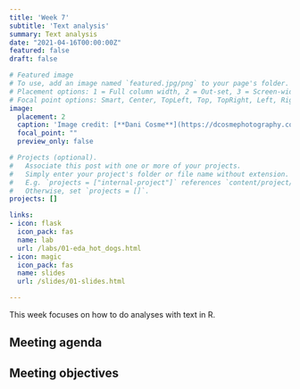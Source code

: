 ```yaml
---
title: 'Week 7'
subtitle: 'Text analysis'
summary: Text analysis
date: "2021-04-16T00:00:00Z"
featured: false
draft: false

# Featured image
# To use, add an image named `featured.jpg/png` to your page's folder.
# Placement options: 1 = Full column width, 2 = Out-set, 3 = Screen-width
# Focal point options: Smart, Center, TopLeft, Top, TopRight, Left, Right, BottomLeft, Bottom, BottomRight
image:
  placement: 2
  caption: 'Image credit: [**Dani Cosme**](https://dcosmephotography.com)'
  focal_point: ""
  preview_only: false

# Projects (optional).
#   Associate this post with one or more of your projects.
#   Simply enter your project's folder or file name without extension.
#   E.g. `projects = ["internal-project"]` references `content/project/deep-learning/index.md`.
#   Otherwise, set `projects = []`.
projects: []

links:
- icon: flask
  icon_pack: fas
  name: lab
  url: /labs/01-eda_hot_dogs.html
- icon: magic
  icon_pack: fas
  name: slides
  url: /slides/01-slides.html

---
```


This week focuses on how to do analyses with text in R.

## Meeting agenda

## Meeting objectives

